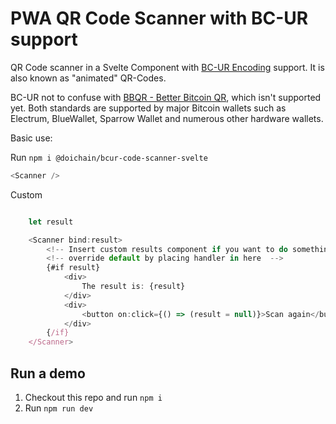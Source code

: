 # PWA QR Code Scanner with BC-UR support

QR Code scanner in a Svelte Component with [BC-UR Encoding](https://github.com/ngraveio/bc-ur) support. It is also known as "animated" QR-Codes. 

BC-UR not to confuse with [BBQR - Better Bitcoin QR](https://bbqr.org/), which isn't supported yet. Both standards are supported by major Bitcoin wallets such as Electrum, BlueWallet, Sparrow Wallet and numerous other hardware wallets.


Basic use:

Run ```npm i @doichain/bcur-code-scanner-svelte``` 

```js
<Scanner />
```

Custom

```js

    let result

    <Scanner bind:result>
        <!-- Insert custom results component if you want to do something unique with the QR code data -->
		<!-- override default by placing handler in here  -->
		{#if result}
			<div>
				The result is: {result}
			</div>
			<div>
				<button on:click={() => (result = null)}>Scan again</button>
			</div>
		{/if}
	</Scanner>
```

## Run a demo 
1. Checkout this repo and run ```npm i```
2. Run ```npm run dev```

